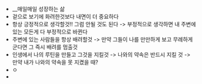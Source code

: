 - __매일매일 성장하는 삶
- 겉으로 보기에 화려한것보다 내면이 더 중요하다
- 항상 긍정적으로 생각할것!! 그럼 안될 것도 된다
	-> 부정적으로 생각하면 내 주변에 있는 모든게 다 부정적으로 바뀐다
- 주변에 있는 사람들을 항상 배려할것
	-> 만약 그들이 나를 만만하게 보고 무례하게 군다면 그 즉시 배려를 멈출것
- 인생에서 나의 루틴을 만들고 그것을 지킬것
	-> 나와의 약속은 반드시 지킬 것
		-> 만약 내가 나와의 약속을 못 지켰을 때? 
- ㅇ
- 


